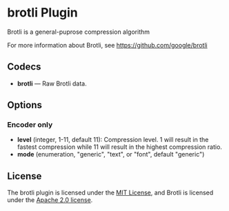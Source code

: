 # brotli Plugin #

Brotli is a general-puprose compression algorithm

For more information about Brotli, see https://github.com/google/brotli

## Codecs ##

- **brotli** — Raw Brotli data.

## Options ##

### Encoder only ###

- **level** (integer, 1-11, default 11): Compression level.  1 will
   result in the fastest compression while 11 will result in the
   highest compression ratio.
- **mode** (enumeration, "generic", "text", or "font", default "generic")

## License ##

The brotli plugin is licensed under the [MIT
License](http://opensource.org/licenses/MIT), and Brotli is licensed
under the [Apache 2.0
license](http://opensource.org/licenses/Apache-2.0).
